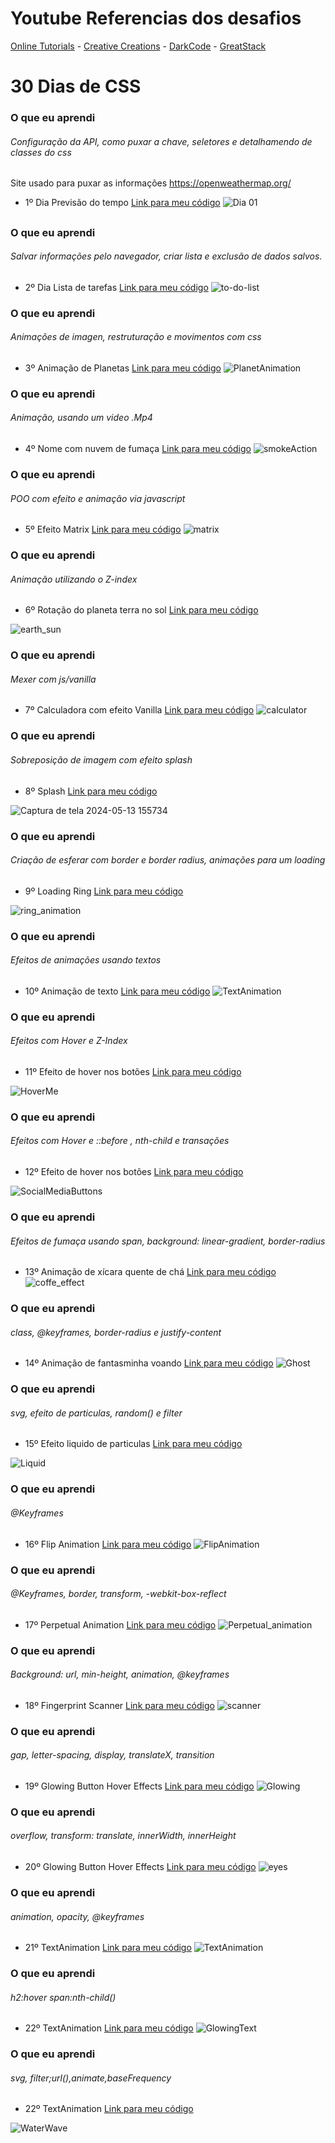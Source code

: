 <h1>Youtube Referencias dos desafios</h1>
<a href="https://www.youtube.com/channel/UCbwXnUipZsLfUckBPsC7Jog">Online Tutorials</a> - <a href="https://www.youtube.com/channel/UCOKmVksbzoKJKmtu7rlEM1A">Creative Creations</a> -  <a href="https://www.youtube.com/channel/UCD3KVjbb7aq2OiOffuungzw">DarkCode</a> - <a href="https://www.youtube.com/@GreatStackDev">GreatStack</a>

# 30 Dias de CSS
### O que eu aprendi
###### Configuração da API, como puxar a chave, seletores e detalhamendo de classes do css 
Site usado para puxar as informações https://openweathermap.org/<span>
* 1º Dia Previsão do tempo <a href="https://github.com/WendelFranklyn/30Days_CSS/tree/main/Dia.01_Weather_forecast">Link para meu código</a>
![Dia 01](https://github.com/WendelFranklyn/30Days_CSS/assets/69936829/2e82231d-ba9c-40c8-8e04-d9430fd6103e)
##
### O que eu aprendi
###### Salvar informações pelo navegador, criar lista e exclusão de dados salvos. <span>
* 2º Dia Lista de tarefas <a href="https://github.com/WendelFranklyn/30Days_CSS/tree/main/Dia.02_To_Do_List">Link para meu código</a>
![to-do-list](https://github.com/WendelFranklyn/30Days_CSS/assets/69936829/8767c451-af17-497b-8a74-18a1168e42ec)

### O que eu aprendi
###### Animações de imagen, restruturação e movimentos com css <span>
* 3º Animação de Planetas <a href="https://github.com/WendelFranklyn/30Days_CSS/tree/main/Dia.03_Animation_Effects">Link para meu código</a>
![PlanetAnimation](https://github.com/WendelFranklyn/30Days_CSS/assets/69936829/3d922098-3803-4d50-b2cb-38b34d8ef5d0)


### O que eu aprendi
###### Animação, usando um video .Mp4 <span>
* 4º Nome com nuvem de fumaça <a href="https://github.com/WendelFranklyn/30Days_CSS/tree/main/Dia.04_SmokeAnimation">Link para meu código</a>
![smokeAction](https://github.com/WendelFranklyn/30Days_CSS/assets/69936829/51e1eba5-9356-436e-a92f-3e50ed7d6757)

### O que eu aprendi
###### POO com efeito e animação via javascript <span>
* 5º Efeito Matrix <a href="https://github.com/WendelFranklyn/30Days_CSS/tree/main/Dia.05_Matrix_Rain">Link para meu código</a>
![matrix](https://github.com/WendelFranklyn/30Days_CSS/assets/69936829/6c018e6d-06e0-425a-b619-88acac67c46d)

### O que eu aprendi
###### Animação utilizando o Z-index <span>
* 6º Rotação do planeta terra no sol <a href="https://github.com/WendelFranklyn/30Days_CSS/tree/main/Dia.06_Earth_Sun">Link para meu código</a>

![earth_sun](https://github.com/WendelFranklyn/30Days_CSS/assets/69936829/ef715e63-371d-4e5a-ba4b-2644851c8b92)

### O que eu aprendi
###### Mexer com js/vanilla <span>
* 7º Calculadora com efeito Vanilla <a href="https://github.com/WendelFranklyn/30Days_CSS/tree/main/Dia.07_Calculator">Link para meu código</a>
![calculator](https://github.com/WendelFranklyn/30Days_CSS/assets/69936829/63a3a773-7f54-4a4d-b6e5-4675b66f5977)


### O que eu aprendi
###### Sobreposição de imagem com efeito splash<span>
* 8º Splash <a href="https://github.com/WendelFranklyn/30Days_CSS/tree/main/Dia.08_splash">Link para meu código</a>

![Captura de tela 2024-05-13 155734](https://github.com/WendelFranklyn/30Days_CSS/assets/69936829/0a7d6031-e2a4-4d72-a443-d622f545dd41)

### O que eu aprendi
###### Criação de esferar com border e border radius, animações para um loading<span>
* 9º Loading Ring <a href="https://github.com/WendelFranklyn/30Days_CSS/tree/main/Dia.09_Loader_Ring">Link para meu código</a>

![ring_animation](https://github.com/WendelFranklyn/30Days_CSS/assets/69936829/c6e6b897-b72d-4839-b40d-eaddf55e58f1)

### O que eu aprendi
###### Efeitos de animações usando textos<span>
* 10º Animação de texto <a href="https://github.com/WendelFranklyn/30Days_CSS/tree/main/Dia.10_TextAnimation">Link para meu código</a>
![TextAnimation](https://github.com/WendelFranklyn/30Days_CSS/assets/69936829/dd76c0d3-5446-4735-8eb3-50e2ec1624d6)

### O que eu aprendi
###### Efeitos com Hover e Z-Index<span>
* 11º Efeito de hover nos botões <a href="https://github.com/WendelFranklyn/30Days_CSS/tree/main/Dia.11_Buttons_With_Hover">Link para meu código</a>

![HoverMe](https://github.com/WendelFranklyn/30Days_CSS/assets/69936829/641acf96-9693-4c4b-8c8b-22a2a423b459)

### O que eu aprendi
###### Efeitos com Hover e ::before , nth-child e transações<span>
* 12º Efeito de hover nos botões <a href="https://github.com/WendelFranklyn/30Days_CSS/tree/main/Dia.12_Social_Media_Buttons">Link para meu código</a>

![SocialMediaButtons](https://github.com/WendelFranklyn/30Days_CSS/assets/69936829/d62b17ce-0ea7-4699-b226-cddf43d0b518)


### O que eu aprendi
###### Efeitos de fumaça usando span, background: linear-gradient, border-radius<span>
* 13º Animação de xícara quente de chá <a href="https://github.com/WendelFranklyn/30Days_CSS/tree/main/Dia.13_Animated_Hot_Cup_of_Tea">Link para meu código</a>
![coffe_effect](https://github.com/WendelFranklyn/30Days_CSS/assets/69936829/74c84f8e-052d-4611-9f9b-8cd609f0e108)

### O que eu aprendi
###### class, @keyframes, border-radius e justify-content<span>
* 14º Animação de fantasminha voando <a href="https://github.com/WendelFranklyn/30Days_CSS/tree/main/Dia.14_Floating%20Ghost">Link para meu código</a>
![Ghost](https://github.com/WendelFranklyn/30Days_CSS/assets/69936829/17a9407d-0964-4222-891d-4c84e8266f2b)

### O que eu aprendi
###### svg, efeito de particulas, random() e filter<span>
* 15º Efeito liquido de particulas <a href="https://github.com/WendelFranklyn/30Days_CSS/tree/main/Dia.15_Liquid_Blast_Effect">Link para meu código</a>

![Liquid](https://github.com/WendelFranklyn/30Days_CSS/assets/69936829/a208add1-e6cf-4b01-a4f7-6c82ec2e6ef6)

### O que eu aprendi
###### @Keyframes <span>
* 16º Flip Animation <a href="https://github.com/WendelFranklyn/30Days_CSS/tree/main/Dia.16_Flip_Animation">Link para meu código</a>
![FlipAnimation](https://github.com/WendelFranklyn/30Days_CSS/assets/69936829/ff7a9a89-9ec9-47d2-a7b5-f0585ef676e5)

### O que eu aprendi
###### @Keyframes, border, transform, -webkit-box-reflect<span>
* 17º Perpetual Animation <a href="https://github.com/WendelFranklyn/30Days_CSS/tree/main/Dia.17_Perpetual__animation">Link para meu código</a>
![Perpetual_animation](https://github.com/WendelFranklyn/30Days_CSS/assets/69936829/bb379861-43ba-46c2-b2d1-e46032f29588)

### O que eu aprendi
###### Background: url, min-height, animation, @keyframes<span>
* 18º Fingerprint Scanner <a href="https://github.com/WendelFranklyn/30Days_CSS/tree/main/Dia.18_Fingerprint_Scanner">Link para meu código</a>
![scanner](https://github.com/WendelFranklyn/30Days_CSS/assets/69936829/72585704-91f0-4aaa-ba93-85067d1bf7c1)

### O que eu aprendi
###### gap, letter-spacing, display, translateX, transition<span>
* 19º Glowing Button Hover Effects <a href="https://github.com/WendelFranklyn/30Days_CSS/tree/main/Dia.19_Glowing_Button">Link para meu código</a>
![Glowing](https://github.com/WendelFranklyn/30Days_CSS/assets/69936829/b9358204-0d11-440f-b783-975e612ff77b)

### O que eu aprendi
###### overflow, transform: translate, innerWidth, innerHeight<span>
* 20º Glowing Button Hover Effects <a href="https://github.com/WendelFranklyn/30Days_CSS/tree/main/Dia.20_Eyes">Link para meu código</a>
![eyes](https://github.com/WendelFranklyn/30Days_CSS/assets/69936829/67530deb-5222-4024-89b9-e1b2f70f58ba)

### O que eu aprendi
###### animation, opacity, @keyframes<span>
* 21º TextAnimation <a href="https://github.com/WendelFranklyn/30Days_CSS/tree/main/Dia.21_TextAnimation">Link para meu código</a>
![TextAnimation](https://github.com/WendelFranklyn/30Days_CSS/assets/69936829/75ec8a5f-2415-4690-8b83-c02ad16ae373)

### O que eu aprendi
###### h2:hover span:nth-child()<span>
* 22º TextAnimation <a href="https://github.com/WendelFranklyn/30Days_CSS/tree/main/Dia.22_Glowing_Text">Link para meu código</a>
![GlowingText](https://github.com/WendelFranklyn/30Days_CSS/assets/69936829/604859f1-a450-4ad2-a36e-4cffda8a244f)

### O que eu aprendi
###### svg, filter;url(),animate,baseFrequency<span>
* 22º TextAnimation <a href="https://github.com/WendelFranklyn/30Days_CSS/tree/main/Dia.23_AnimationEffects">Link para meu código</a>

![WaterWave](https://github.com/WendelFranklyn/30Days_CSS/assets/69936829/63a88f4b-9e2f-485b-ac5b-90cf11c999e7)

